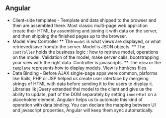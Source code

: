 ## Angular
* Client-side templates - Template and data shipped to the browser and then are assembled there. Most classic multi-page web 
appliction create their HTML by assembling and joining it with data on the server, and then shipping the finished pages up to 
the browser.
* Model View Controller
** The `model` is what views are displayed, or what retrieved/save from/to the server. Model is JSON objects.
** The `controller` holds the business logic : how to retrieve model, operations on the model. Validation of the model, make
server calls, bootstrapping your view with the right data. Controller is javascripts.
** The `view` or the `template` represents how to display models. View is html/css files.
* Data Binding - Before AJAX single-page apps were common, plaforms like Rails, PHP or JSP helped us create user interface by
mergeing strings of HTML with data before sending it to the users to display it. Libraries lik jQuery extended thsi model to 
the client and give us the ability to update, part of the DOM separately by setting `innerHtml` on a placeholder element. Angularr
helps us to automate this kind of operation with data binding. You can declare the mapping between UI and javascript properties,
Angular will keep them sync automatically.
